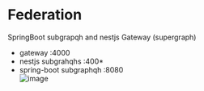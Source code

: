 # Federation
SpringBoot subgrapqh and nestjs Gateway (supergraph)

- gateway :4000
- nestjs subgrahqhs :400*
- spring-boot subgraphqh :8080  
![image](https://github.com/omerulusoy41/Federation/assets/73287349/604d62eb-57a9-43ac-84c8-fc68f48b1c18)


